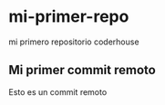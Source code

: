 # mi-primer-repo
mi primero repositorio coderhouse
## Mi primer commit remoto
Esto es un commit remoto
